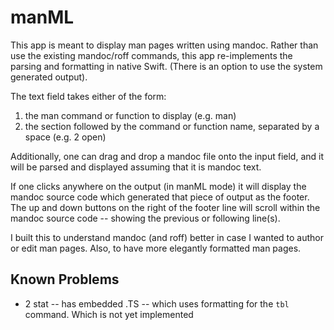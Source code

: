 
# manML

This app is meant to display man pages written using mandoc.  Rather than use the existing mandoc/roff commands,
this app re-implements the parsing and formatting in native Swift.  (There is an option to use the system
generated output).

The text field takes either of the form:

1) the man command or function to display (e.g. man)
2) the section followed by the command or function name, separated by a space (e.g. 2 open)

Additionally, one can drag and drop a mandoc file onto the input field,
and it will be parsed and displayed assuming that it is mandoc text.

If one clicks anywhere on the output (in manML mode) it will display the mandoc source code which generated
that piece of output as the footer.  The up and down buttons on the right of the footer line will scroll
within the mandoc source code -- showing the previous or following line(s).

I built this to understand mandoc (and roff) better in case I wanted to author or edit man pages.
Also, to have more elegantly formatted man pages.

## Known Problems
- 2 stat -- has embedded .TS -- which uses formatting for the `tbl` command.  Which is not yet implemented


